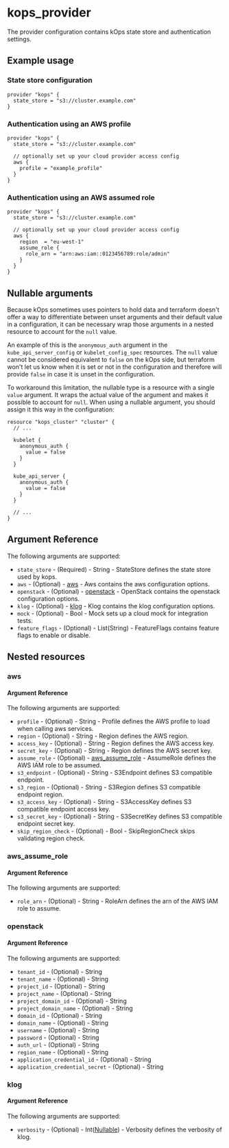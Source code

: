 # kops_provider

The provider configuration contains kOps state store and authentication settings.

## Example usage

### State store configuration

```hcl
provider "kops" {
  state_store = "s3://cluster.example.com"
}
```

### Authentication using an AWS profile

```hcl
provider "kops" {
  state_store = "s3://cluster.example.com"

  // optionally set up your cloud provider access config
  aws {
    profile = "example_profile"
  }
}
```

### Authentication using an AWS assumed role

```hcl
provider "kops" {
  state_store = "s3://cluster.example.com"

  // optionally set up your cloud provider access config
  aws {
    region  = "eu-west-1"
    assume_role {
      role_arn = "arn:aws:iam::0123456789:role/admin"
    }
  }
}
```



## Nullable arguments

Because kOps sometimes uses pointers to hold data and terraform doesn't offer a way to
differentiate between unset arguments and their default value in a configuration, it can
be necessary wrap those arguments in a nested resource to account for the `null` value.

An example of this is the `anonymous_auth` argument in the `kube_api_server_config` or `kubelet_config_spec`
resources. The `null` value cannot be considered equivalent to `false` on the kOps side, but terraform won't
let us know when it is set or not in the configuration and therefore will provide `false` in case it is unset
in the configuration.

To workaround this limitation, the nullable type is a resource with a single `value` argument. It wraps the
actual value of the argument and makes it possible to account for `null`. When using a nullable argument,
you should assign it this way in the configuration:

```hcl
resource "kops_cluster" "cluster" {
  // ...

  kubelet {
    anonymous_auth {
      value = false
    }
  }

  kube_api_server {
    anonymous_auth {
      value = false
    }
  }

  // ...
}
```


## Argument Reference

The following arguments are supported:
- `state_store` - (Required) - String - StateStore defines the state store used by kops.
- `aws` - (Optional) - [aws](#aws) - Aws contains the aws configuration options.
- `openstack` - (Optional) - [openstack](#openstack) - OpenStack contains the openstack configuration options.
- `klog` - (Optional) - [klog](#klog) - Klog contains the klog configuration options.
- `mock` - (Optional) - Bool - Mock sets up a cloud mock for integration tests.
- `feature_flags` - (Optional) - List(String) - FeatureFlags contains feature flags to enable or disable.

## Nested resources

### aws

#### Argument Reference

The following arguments are supported:

- `profile` - (Optional) - String - Profile defines the AWS profile to load when calling aws services.
- `region` - (Optional) - String - Region defines the AWS region.
- `access_key` - (Optional) - String - Region defines the AWS access key.
- `secret_key` - (Optional) - String - Region defines the AWS secret key.
- `assume_role` - (Optional) - [aws_assume_role](#aws_assume_role) - AssumeRole defines the AWS IAM role to be assumed.
- `s3_endpoint` - (Optional) - String - S3Endpoint defines S3 compatible endpoint.
- `s3_region` - (Optional) - String - S3Region defines S3 compatible endpoint region.
- `s3_access_key` - (Optional) - String - S3AccessKey defines S3 compatible endpoint access key.
- `s3_secret_key` - (Optional) - String - S3SecretKey defines S3 compatible endpoint secret key.
- `skip_region_check` - (Optional) - Bool - SkipRegionCheck skips validating region check.

### aws_assume_role

#### Argument Reference

The following arguments are supported:

- `role_arn` - (Optional) - String - RoleArn defines the arn of the AWS IAM role to assume.

### openstack

#### Argument Reference

The following arguments are supported:

- `tenant_id` - (Optional) - String
- `tenant_name` - (Optional) - String
- `project_id` - (Optional) - String
- `project_name` - (Optional) - String
- `project_domain_id` - (Optional) - String
- `project_domain_name` - (Optional) - String
- `domain_id` - (Optional) - String
- `domain_name` - (Optional) - String
- `username` - (Optional) - String
- `password` - (Optional) - String
- `auth_url` - (Optional) - String
- `region_name` - (Optional) - String
- `application_credential_id` - (Optional) - String
- `application_credential_secret` - (Optional) - String

### klog

#### Argument Reference

The following arguments are supported:

- `verbosity` - (Optional) - Int([Nullable](#nullable-arguments)) - Verbosity defines the verbosity of klog.



